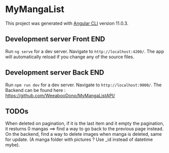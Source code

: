 # MyMangaList

This project was generated with [Angular CLI](https://github.com/angular/angular-cli) version 11.0.3.

## Development server Front END

Run `ng serve` for a dev server. Navigate to `http://localhost:4200/`. The app will automatically reload if you change any of the source files.

## Development server Back END

Run `npm run dev` for a dev server. Navigate to `http://localhost:9000/`. The Backend can be found here : https://github.com/WeeabooDono/MyMangaListAPI/

## TODOs
When deleted on pagination, if it is the last item and it empty the pagination, it resturns 0 mangas ==> find a way to go back to the previous page instead.
On the backend, find a way to delete images when manga is deleted, same for update. (A manga folder with pictures ? Use \_id instead of datetime mybe).
